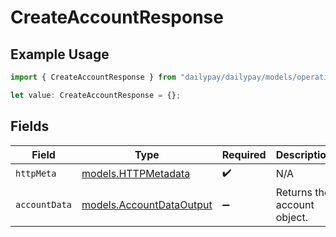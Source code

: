 # CreateAccountResponse

## Example Usage

```typescript
import { CreateAccountResponse } from "dailypay/dailypay/models/operations";

let value: CreateAccountResponse = {};
```

## Fields

| Field                                                         | Type                                                          | Required                                                      | Description                                                   |
| ------------------------------------------------------------- | ------------------------------------------------------------- | ------------------------------------------------------------- | ------------------------------------------------------------- |
| `httpMeta`                                                    | [models.HTTPMetadata](../../models/httpmetadata.md)           | :heavy_check_mark:                                            | N/A                                                           |
| `accountData`                                                 | [models.AccountDataOutput](../../models/accountdataoutput.md) | :heavy_minus_sign:                                            | Returns the account object.                                   |